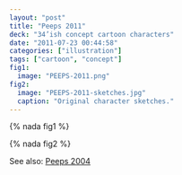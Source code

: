 ```yaml
---
layout: "post"
title: "Peeps 2011"
deck: "34’ish concept cartoon characters"
date: "2011-07-23 00:44:58"
categories: ["illustration"]
tags: ["cartoon", "concept"]
fig1:
  image: "PEEPS-2011.png"
fig2:
  image: "PEEPS-2011-sketches.jpg"
  caption: "Original character sketches."
---
```


{% nada fig1 %}

{% nada fig2 %}

See also: [Peeps 2004](2004-05-03-peeps-2004)
